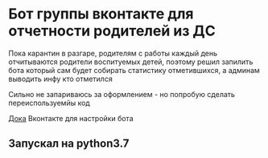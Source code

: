 # Бот группы вконтакте для отчетности родителей из ДС

Пока карантин в разгаре, родителям с работы каждый день
отчитываются родители воспитуемых детей, поэтому решил запилить бота
который сам будет собирать статистику отметившихся, а админам
выводить инфу кто отметился

Сильно не запариваюсь за оформлением - но попробую сделать
переиспользуемйы код

[Дока](https://vk.com/dev/bizmessages_doc) Вконтакте для настройки бота


## Запускал на python3.7

